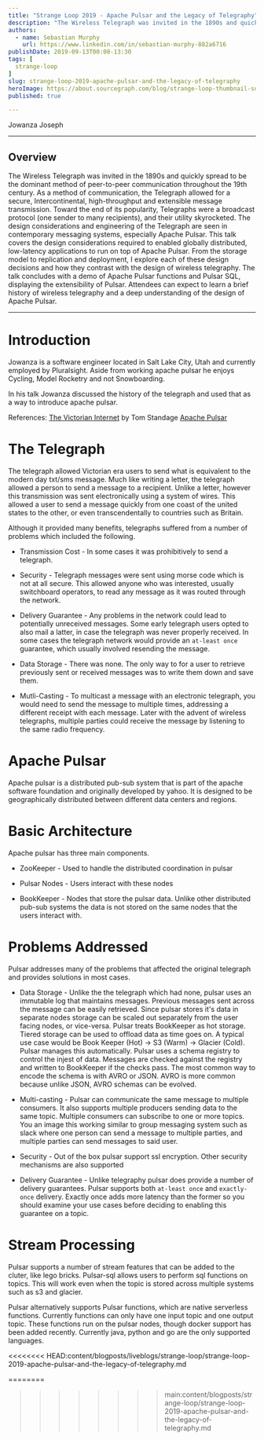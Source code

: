 ```yaml
---
title: "Strange Loop 2019 - Apache Pulsar and the Legacy of Telegraphy"
description: "The Wireless Telegraph was invited in the 1890s and quickly spread to be the dominant method of peer-to-peer communication throughout the 19th century. As a method of communication, the Telegraph allowed for a secure, Intercontinental, high-throughput and extensible message transmission. Toward the end of its popularity, Telegraphs were a broadcast protocol (one sender to many recipients), and their utility skyrocketed. The design considerations and engineering of the Telegraph are seen in contemporary messaging systems, especially Apache Pulsar. This talk covers the design considerations required to enabled globally distributed, low-latency applications to run on top of Apache Pulsar. From the storage model to replication and deployment, I explore each of these design decisions and how they contrast with the design of wireless telegraphy. The talk concludes with a demo of Apache Pulsar functions and Pulsar SQL, displaying the extensibility of Pulsar. Attendees can expect to learn a brief history of wireless telegraphy and a deep understanding of the design of Apache Pulsar."
authors:
  - name: Sebastian Murphy
    url: https://www.linkedin.com/in/sebastian-murphy-882a6716
publishDate: 2019-09-13T00:00-13:30
tags: [
  strange-loop
]
slug: strange-loop-2019-apache-pulsar-and-the-legacy-of-telegraphy
heroImage: https://about.sourcegraph.com/blog/strange-loop-thumbnail-square-v2.jpg
published: true

---
```


<div className="container p-0 liveblog-presenters d-flex w-100 text-center">
  <div className="row m-0 w-100">
      <p className=" mr-12 m-0 w-100">
        <span className="liveblog-presenters__name">Jowanza Joseph</span>
        <a href="https://twitter.com/Jowanza" target="_blank" title="Twitter"><i className="fa fa-twitter pr-2"></i></a>
        <a href="https://github.com/josep2" target="_blank" title="GitHub"><i className="fa fa-github pr-2"></i></a>
        <a href="https://www.jowanza.com" target="_blank" title="Speaker's site"><i className="fa fa-globe pr-2"></i></a>
      </p>
  </div>
</div>

---

## Overview

The Wireless Telegraph was invited in the 1890s and quickly spread to be the dominant method of peer-to-peer communication throughout the 19th century. As a method of communication, the Telegraph allowed for a secure, Intercontinental, high-throughput and extensible message transmission. Toward the end of its popularity, Telegraphs were a broadcast protocol (one sender to many recipients), and their utility skyrocketed. The design considerations and engineering of the Telegraph are seen in contemporary messaging systems, especially Apache Pulsar. This talk covers the design considerations required to enabled globally distributed, low-latency applications to run on top of Apache Pulsar. From the storage model to replication and deployment, I explore each of these design decisions and how they contrast with the design of wireless telegraphy. The talk concludes with a demo of Apache Pulsar functions and Pulsar SQL, displaying the extensibility of Pulsar. Attendees can expect to learn a brief history of wireless telegraphy and a deep understanding of the design of Apache Pulsar.

---

# Introduction

Jowanza is a software engineer located in Salt Lake City, Utah and currently employed by Pluralsight. Aside from working
apache pulsar he enjoys Cycling, Model Rocketry and not Snowboarding.

In his talk Jowanza discussed the history of the telegraph and used that as a way to introduce apache pulsar.

References:
[The Victorian Internet](https://www.amazon.com/Victorian-Internet-Remarkable-Nineteenth-line/dp/162040592X) by Tom Standage
[Apache Pulsar](https://pulsar.apache.org/)

# The Telegraph

The telegraph allowed Victorian era users to send what is equivalent to the modern day txt/sms message.
Much like writing a letter, the telegraph allowed a person to send a message to a recipient. Unlike a letter, however
this transmission was sent electronically using a system of wires. This allowed a user to send a message quickly from one coast of the united states to the other, or even transcendentally to countries such as Britain.

Although it provided many benefits, telegraphs suffered from a number of problems which included the following.

 - Transmission Cost - In some cases it was prohibitively to send a telegraph.

- Security - Telegraph messages were sent using morse code which is not at all secure. This allowed anyone who was interested, usually switchboard operators, to read any message as it was routed through the network.

- Delivery Guarantee - Any problems in the network could lead to potentially unreceived messages. Some early telegraph users opted to also mail a latter, in case the telegraph was never properly received. In some cases the telegraph network would provide an `at-least once` guarantee, which usually involved resending the message.

- Data Storage - There was none. The only way to for a user to retrieve previously sent or received messages was to write them down and save them.

- Mutli-Casting - To multicast a message with an electronic telegraph, you would need to send the message to multiple times, addressing a different receipt with each message. Later with the advent of wireless telegraphs, multiple parties could receive the message by listening to the same radio frequency.


# Apache Pulsar

Apache pulsar is a distributed pub-sub system that is part of the apache software foundation and originally developed by yahoo. It is designed to be geographically distributed between different data centers and regions.

# Basic Architecture

Apache pulsar has three main components.

 - ZooKeeper - Used to handle the distributed coordination in pulsar

 - Pulsar Nodes - Users interact with these nodes

 - BookKeeper - Nodes that store the pulsar data. Unlike other distributed pub-sub systems the data is not stored on the same nodes that the users interact with.

# Problems Addressed

Pulsar addresses many of the problems that affected the original telegraph and provides solutions in most cases.

 - Data Storage - Unlike the the telegraph which had none, pulsar uses an immutable log that maintains messages. Previous messages sent across the message can be easily retrieved. Since pulsar stores it's data in separate nodes storage can be scaled out separately from the user facing nodes, or vice-versa. Pulsar treats BookKeeper as hot storage. Tiered storage can be used to offload data as time goes on. A typical use case would be Book Keeper (Hot) -> S3 (Warm) -> Glacier (Cold). Pulsar manages this automatically.
   Pulsar uses a schema registry to control the injest of data. Messages are checked against the registry and written to BookKeeper if the checks pass. The most common way to encode the schema is with AVRO or JSON. AVRO is more common because unlike JSON, AVRO schemas can be evolved.

 - Multi-casting  - Pulsar can communicate the same message to multiple consumers. It also supports multiple producers sending data to the same topic. Multiple consumers can subscribe to one or more topics. You an image this working similar to group messaging system such as slack where one person can send a message to multiple parties, and multiple parties can send messages to said user.

 - Security - Out of the box pulsar support ssl encryption. Other security mechanisms are also supported

 - Delivery Guarantee - Unlike telegraphy pulsar does provide a number of delivery guarantees. Pulsar supports both `at-least once` and `exactly-once` delivery. Exactly once adds more latency than the former so you should examine your use cases before deciding to enabling this guarantee on a topic.

# Stream Processing

Pulsar supports a number of stream features that can be added to the cluter, like lego bricks. Pulsar-sql  allows users to perform sql functions on topics. This will work even when the topic is stored across multiple systems such as s3 and glacier.

Pulsar alternatively supports Pulsar functions, which are native serverless functions. Currently functions can only have one input topic and one output topic.  These functions run on the pulsar nodes, though docker support has been added recently. Currently java, python and go are the only supported languages.

<<<<<<<< HEAD:content/blogposts/liveblogs/strange-loop/strange-loop-2019-apache-pulsar-and-the-legacy-of-telegraphy.md


<!-- Note on images
  Images (e.g. my_image.jpg) should be put in the `website/static/blog/strange-loop-2019` directory, with the path to the image in your post being `/blog/strange-loop-2019/my_image.jpg`. If you'd rather host the images somewhere else for ease of use, that's fine too.

  Please also try to keep your images to a reasonable size by:
    - Using JPEG compression, unless image is mostly solid color
    - JPEG compression set between 60%-80%
    - Resizing the image to be no wider then 750px
    - If PNG, use a tool like ImageOptim (https://imageoptim.com/mac) to optimize the file size

  I suggest re-sizing and compressing all the images in one batch as a last step.
-->
========
>>>>>>>> main:content/blogposts/strange-loop/strange-loop-2019-apache-pulsar-and-the-legacy-of-telegraphy.md
